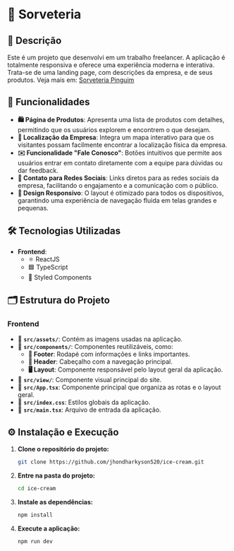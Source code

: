 
# 🌟 Sorveteria

## 📝 Descrição

Este é um projeto que desenvolvi em um trabalho freelancer. A aplicação é totalmente responsiva e oferece uma experiência moderna e interativa. Trata-se de uma landing page, com descrições da empresa, e de seus produtos. Veja mais em: [Sorveteria Pinguim](https://sorveteriapinguimfronteira.com/)

## 🚀 Funcionalidades

- **🛍️ Página de Produtos**: Apresenta uma lista de produtos com detalhes, permitindo que os usuários explorem e encontrem o que desejam.
- **📍 Localização da Empresa**: Integra um mapa interativo para que os visitantes possam facilmente encontrar a localização física da empresa.
- **✉️ Funcionalidade "Fale Conosco"**: Botões intuitivos que permite aos usuários entrar em contato diretamente com a equipe para dúvidas ou dar feedback.
- **🔗 Contato para Redes Sociais**: Links diretos para as redes sociais da empresa, facilitando o engajamento e a comunicação com o público.
- **📱 Design Responsivo**: O layout é otimizado para todos os dispositivos, garantindo uma experiência de navegação fluida em telas grandes e pequenas.


## 🛠️ Tecnologias Utilizadas

- **Frontend**:
  - ⚛️ ReactJS
  - 🟦 TypeScript
  - 🎨 Styled Components

## 🗂️ Estrutura do Projeto

### Frontend

- 📂 **`src/assets/`**: Contém as imagens usadas na aplicação.
- 📂 **`src/components/`**: Componentes reutilizáveis, como:
  - **📑 Footer**: Rodapé com informações e links importantes.
  - **🧭 Header**: Cabeçalho com a navegação principal.
  - **🖥️ Layout**: Componente responsável pelo layout geral da aplicação.
- 📂 **`src/view/`**: Componente visual principal do site.
- 📂 **`src/App.tsx`**: Componente principal que organiza as rotas e o layout geral.
- 📂 **`src/index.css`**: Estilos globais da aplicação.
- 📂 **`src/main.tsx`**: Arquivo de entrada da aplicação.

## ⚙️ Instalação e Execução

1. **Clone o repositório do projeto:**
   ```bash
   git clone https://github.com/jhondharkyson520/ice-cream.git
   ```

2. **Entre na pasta do projeto:**
   ```bash
   cd ice-cream
   ```

3. **Instale as dependências:**
   ```bash
   npm install
   ```

4. **Execute a aplicação:**
   ```bash
   npm run dev
   ```
